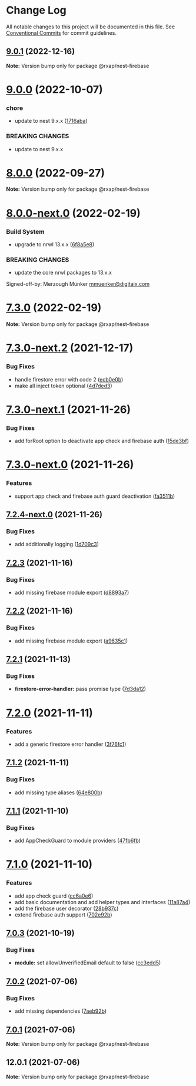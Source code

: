 # Change Log

All notable changes to this project will be documented in this file.
See [Conventional Commits](https://conventionalcommits.org) for commit guidelines.

## [9.0.1](https://gitlab.com/rxap/nest/compare/@rxap/nest-firebase@9.0.0...@rxap/nest-firebase@9.0.1) (2022-12-16)

**Note:** Version bump only for package @rxap/nest-firebase

# [9.0.0](https://gitlab.com/rxap/nest/compare/@rxap/nest-firebase@8.0.0...@rxap/nest-firebase@9.0.0) (2022-10-07)

### chore

* update to nest 9.x.x ([1716aba](https://gitlab.com/rxap/nest/commit/1716aba489da188325bac795961b7cba2f4c8c35))

### BREAKING CHANGES

* update to nest 9.x.x

# [8.0.0](https://gitlab.com/rxap/nest/compare/@rxap/nest-firebase@8.0.0-next.0...@rxap/nest-firebase@8.0.0) (2022-09-27)

**Note:** Version bump only for package @rxap/nest-firebase

# [8.0.0-next.0](https://gitlab.com/rxap/nest/compare/@rxap/nest-firebase@7.3.0-next.2...@rxap/nest-firebase@8.0.0-next.0) (2022-02-19)

### Build System

* upgrade to nrwl 13.x.x ([6f8a5e8](https://gitlab.com/rxap/nest/commit/6f8a5e8f40f553fb5f07089c3f4153f00d600985))

### BREAKING CHANGES

* update the core nrwl packages to 13.x.x

Signed-off-by: Merzough Münker <mmuenker@digitaix.com>

# [7.3.0](https://gitlab.com/rxap/nest/compare/@rxap/nest-firebase@7.3.0-next.2...@rxap/nest-firebase@7.3.0) (2022-02-19)

**Note:** Version bump only for package @rxap/nest-firebase

# [7.3.0-next.2](https://gitlab.com/rxap/nest/compare/@rxap/nest-firebase@7.3.0-next.1...@rxap/nest-firebase@7.3.0-next.2) (2021-12-17)

### Bug Fixes

* handle firestore error with code
  2 ([ecb0e0b](https://gitlab.com/rxap/nest/commit/ecb0e0b58c9bcf48a5bd38c017f01ef1cb78cd92))
* make all inject token
  optional ([4d7ded3](https://gitlab.com/rxap/nest/commit/4d7ded3fae1dffa3f062793432ef450c7a43023c))

# [7.3.0-next.1](https://gitlab.com/rxap/nest/compare/@rxap/nest-firebase@7.3.0-next.0...@rxap/nest-firebase@7.3.0-next.1) (2021-11-26)

### Bug Fixes

* add forRoot option to deactivate app check and firebase
  auth ([15de3bf](https://gitlab.com/rxap/nest/commit/15de3bfc459eb5d0c73bfc039d63a0c3070cd375))

# [7.3.0-next.0](https://gitlab.com/rxap/nest/compare/@rxap/nest-firebase@7.2.4-next.0...@rxap/nest-firebase@7.3.0-next.0) (2021-11-26)

### Features

* support app check and firebase auth guard
  deactivation ([fa3511b](https://gitlab.com/rxap/nest/commit/fa3511befb45906ecf04bf73a2574cff01771d25))

## [7.2.4-next.0](https://gitlab.com/rxap/nest/compare/@rxap/nest-firebase@7.2.3...@rxap/nest-firebase@7.2.4-next.0) (2021-11-26)

### Bug Fixes

* add additionally logging ([1d709c3](https://gitlab.com/rxap/nest/commit/1d709c3df91d3633bb9bba031a9334989fe98eb0))

## [7.2.3](https://gitlab.com/rxap/nest/compare/@rxap/nest-firebase@7.2.2...@rxap/nest-firebase@7.2.3) (2021-11-16)

### Bug Fixes

* add missing firebase module
  export ([d8893a7](https://gitlab.com/rxap/nest/commit/d8893a7862be356e2ffafff03cbdd33b575c461c))

## [7.2.2](https://gitlab.com/rxap/nest/compare/@rxap/nest-firebase@7.2.1...@rxap/nest-firebase@7.2.2) (2021-11-16)

### Bug Fixes

* add missing firebase module
  export ([a9635c1](https://gitlab.com/rxap/nest/commit/a9635c174a1a69a45c4fc12a6c8f89f7ecb99ad7))

## [7.2.1](https://gitlab.com/rxap/nest/compare/@rxap/nest-firebase@7.2.0...@rxap/nest-firebase@7.2.1) (2021-11-13)

### Bug Fixes

* **firestore-error-handler:** pass promise
  type ([7d3da12](https://gitlab.com/rxap/nest/commit/7d3da125d08ae97d4f0e7cb67c30da3bb629b8d6))

# [7.2.0](https://gitlab.com/rxap/nest/compare/@rxap/nest-firebase@7.1.2...@rxap/nest-firebase@7.2.0) (2021-11-11)

### Features

* add a generic firestore error
  handler ([3f76fc1](https://gitlab.com/rxap/nest/commit/3f76fc1d8a1954ed58a5f91713540e172f8766fc))

## [7.1.2](https://gitlab.com/rxap/nest/compare/@rxap/nest-firebase@7.1.1...@rxap/nest-firebase@7.1.2) (2021-11-11)

### Bug Fixes

* add missing type aliases ([64e800b](https://gitlab.com/rxap/nest/commit/64e800b137477673f1b2da38615ffe8a3957cf99))

## [7.1.1](https://gitlab.com/rxap/nest/compare/@rxap/nest-firebase@7.1.0...@rxap/nest-firebase@7.1.1) (2021-11-10)

### Bug Fixes

* add AppCheckGuard to module
  providers ([47fb6fb](https://gitlab.com/rxap/nest/commit/47fb6fb1cb504c711ef93bd6cadb9bfe063d72d5))

# [7.1.0](https://gitlab.com/rxap/nest/compare/@rxap/nest-firebase@7.0.3...@rxap/nest-firebase@7.1.0) (2021-11-10)

### Features

* add app check guard ([cc6a0e6](https://gitlab.com/rxap/nest/commit/cc6a0e6c17aba6cd441eacf695ce254abd222260))
* add basic documentation and add helper types and
  interfaces ([11a87a4](https://gitlab.com/rxap/nest/commit/11a87a4e19462553d9375d4dea3d42a65eb71c9e))
* add the firebase user
  decorator ([28b937c](https://gitlab.com/rxap/nest/commit/28b937ce63b28a9fb68cae0194cb9866604d2412))
* extend firebase auth support ([702e92b](https://gitlab.com/rxap/nest/commit/702e92b7fe83ce3401cef1d9c79b91a48633d8dc))

## [7.0.3](https://gitlab.com/rxap/nest/compare/@rxap/nest-firebase@7.0.2...@rxap/nest-firebase@7.0.3) (2021-10-19)

### Bug Fixes

* **module:** set allowUnverifiedEmail default to
  false ([cc3edd5](https://gitlab.com/rxap/nest/commit/cc3edd54aaa622626016f7bd832c0dcb9d305c09))

## [7.0.2](https://gitlab.com/rxap/nest/compare/@rxap/nest-firebase@7.0.1...@rxap/nest-firebase@7.0.2) (2021-07-06)

### Bug Fixes

* add missing dependencies ([7aeb92b](https://gitlab.com/rxap/nest/commit/7aeb92b1b80e2d4ef23b54cccd105d595fb49874))

## [7.0.1](https://gitlab.com/rxap/nest/compare/@rxap/nest-firebase@12.0.1...@rxap/nest-firebase@7.0.1) (2021-07-06)

**Note:** Version bump only for package @rxap/nest-firebase

## 12.0.1 (2021-07-06)

**Note:** Version bump only for package @rxap/nest-firebase
